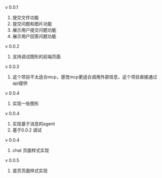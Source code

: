 v 0.0.1
1. 提交文件功能
2. 提交问题和图片功能
3. 展示用户提交问题功能
4. 展示用户回答问题功能


v 0.0.2  
1. 支持调试图形的前端页面


v 0.0.3
1. 这个项目不太适合mcp，感觉mcp更适合调用外部信息，这个项目直接通过api提供

v 0.0.4
1. 实现一些图形


v 0.0.4
1. 实现基于消息的agent
2. 基于0.0.2 调试 

v 0.0.4
1. chat 页面样式实现 

v 0.0.5



1. 首页页面样式实现


